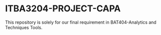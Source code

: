 # ITBA3204-PROJECT-CAPA
This repository is solely for our final requirement in BAT404-Analytics and Techniques Tools. 
